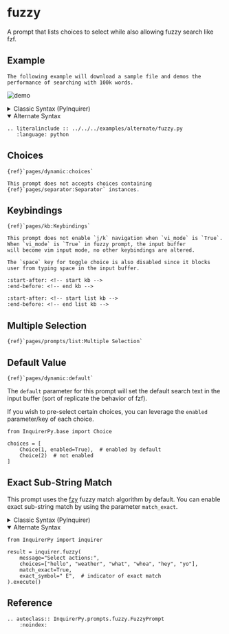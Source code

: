# fuzzy

A prompt that lists choices to select while also allowing fuzzy search like fzf.

## Example

```{note}
The following example will download a sample file and demos the performance of searching with 100k words.
```

![demo](https://assets.kazhala.me/InquirerPy/fuzzy.gif)

<details>
  <summary>Classic Syntax (PyInquirer)</summary>

```{eval-rst}
.. literalinclude :: ../../../examples/classic/fuzzy.py
   :language: python
```

</details>

<details open>
  <summary>Alternate Syntax</summary>

```{eval-rst}
.. literalinclude :: ../../../examples/alternate/fuzzy.py
   :language: python
```

</details>

## Choices

```{seealso}
{ref}`pages/dynamic:choices`
```

```{attention}
This prompt does not accepts choices containing {ref}`pages/separator:Separator` instances.
```

## Keybindings

```{seealso}
{ref}`pages/kb:Keybindings`
```

```{hint}
This prompt does not enable `j/k` navigation when `vi_mode` is `True`. When `vi_mode` is `True` in fuzzy prompt, the input buffer
will become vim input mode, no other keybindings are altered.

The `space` key for toggle choice is also disabled since it blocks user from typing space in the input buffer.
```

```{include} ../kb.md
:start-after: <!-- start kb -->
:end-before: <!-- end kb -->
```

```{include} ./list.md
:start-after: <!-- start list kb -->
:end-before: <!-- end list kb -->
```

## Multiple Selection

```{seealso}
{ref}`pages/prompts/list:Multiple Selection`
```

## Default Value

```{seealso}
{ref}`pages/dynamic:default`
```

The `default` parameter for this prompt will set the default search text in the input buffer (sort of replicate the behavior of fzf).

If you wish to pre-select certain choices, you can leverage the `enabled` parameter/key of each choice.

```{code-block} python
from InquirerPy.base import Choice

choices = [
    Choice(1, enabled=True),  # enabled by default
    Choice(2)  # not enabled
]
```

## Exact Sub-String Match

This prompt uses the [fzy](https://github.com/jhawthorn/fzy) fuzzy match algorithm by default. You can enable exact sub-string match
by using the parameter `match_exact`.

<details>
  <summary>Classic Syntax (PyInquirer)</summary>

```{code-block} python
from InquirerPy import prompt

questions = [
    {
        "type": "fuzzy",
        "message": "Select actions:",
        "choices": ["hello", "weather", "what", "whoa", "hey", "yo"],
        "match_exact": True,
        "exact_symbol": " E",   # indicator of exact match
    },
]

result = prompt(questions=questions)
```

</details>

<details open>
  <summary>Alternate Syntax</summary>

```{code-block} python
from InquirerPy import inquirer

result = inquirer.fuzzy(
    message="Select actions:",
    choices=["hello", "weather", "what", "whoa", "hey", "yo"],
    match_exact=True,
    exact_symbol=" E",  # indicator of exact match
).execute()
```

</details>

## Reference

```{eval-rst}
.. autoclass:: InquirerPy.prompts.fuzzy.FuzzyPrompt
    :noindex:
```
